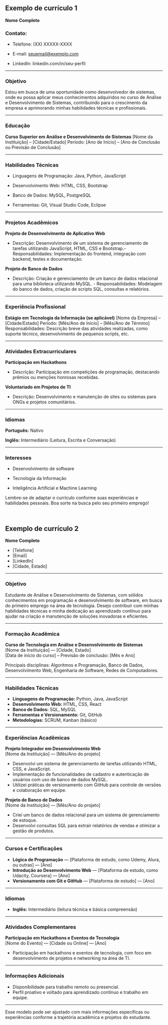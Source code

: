 ## Exemplo de currículo 1

**Nome Completo**

### Contato:

- Telefone: (XX) XXXXX-XXXX

- E-mail: seuemail@exemplo.com

- LinkedIn: linkedin.com/in/seu-perfil

---

### Objetivo

Estou em busca de uma oportunidade como desenvolvedor de sistemas, onde eu possa aplicar meus conhecimentos adquiridos no curso de Análise e Desenvolvimento de Sistemas, contribuindo para o crescimento da empresa e aprimorando minhas habilidades técnicas e profissionais.

---

### Educação

**Curso Superior em Análise e Desenvolvimento de Sistemas**
[Nome da Instituição] – [Cidade/Estado]
Período: [Ano de Início] – [Ano de Conclusão ou Previsão de Conclusão]

---

### Habilidades Técnicas

- Linguagens de Programação: Java, Python, JavaScript

- Desenvolvimento Web: HTML, CSS, Bootstrap

- Banco de Dados: MySQL, PostgreSQL

- Ferramentas: Git, Visual Studio Code, Eclipse

---

### Projetos Acadêmicos

**Projeto de Desenvolvimento de Aplicativo Web**

- Descrição: Desenvolvimento de um sistema de gerenciamento de tarefas utilizando JavaScript, HTML, CSS e Bootstrap.- Responsabilidades: Implementação do frontend, integração com backend, testes e documentação.

**Projeto de Banco de Dados**

- Descrição: Criação e gerenciamento de um banco de dados relacional para uma biblioteca utilizando MySQL. - Responsabilidades: Modelagem do banco de dados, criação de scripts SQL, consultas e relatórios.

---

### Experiência Profissional

**Estágio em Tecnologia da Informação (se aplicável)**
[Nome da Empresa] – [Cidade/Estado]
Período: [Mês/Ano de Início] – [Mês/Ano de Término]
Responsabilidades: Descrição breve das atividades realizadas, como suporte técnico, desenvolvimento de pequenos scripts, etc.

---

### Atividades Extracurriculares

**Participação em Hackathons**

- Descrição: Participação em competições de programação, destacando prêmios ou menções honrosas recebidas.

**Voluntariado em Projetos de TI**

- Descrição: Desenvolvimento e manutenção de sites ou sistemas para ONGs e projetos comunitários.

---

### Idiomas

**Português:** Nativo

**Inglês:** Intermediário (Leitura, Escrita e Conversação)

---

### Interesses

- Desenvolvimento de software

- Tecnologia da Informação

- Inteligência Artificial e Machine Learning

Lembre-se de adaptar o currículo conforme suas experiências e habilidades pessoais. Boa sorte na busca pelo seu primeiro emprego!

<br />

## Exemplo de currículo 2

**Nome Completo**

- [Telefone]
- [Email]
- [LinkedIn]
- [Cidade, Estado]

---

### Objetivo

Estudante de Análise e Desenvolvimento de Sistemas, com sólidos conhecimentos em programação e desenvolvimento de software, em busca do primeiro emprego na área de tecnologia. Desejo contribuir com minhas habilidades técnicas e minha dedicação ao aprendizado contínuo para ajudar na criação e manutenção de soluções inovadoras e eficientes.

---

### Formação Acadêmica

**Curso de Tecnologia em Análise e Desenvolvimento de Sistemas**  
[Nome da Instituição] — [Cidade, Estado]  
[Data de início do curso] – Previsão de conclusão: [Mês e Ano]

Principais disciplinas: Algoritmos e Programação, Banco de Dados, Desenvolvimento Web, Engenharia de Software, Redes de Computadores.

---

### Habilidades Técnicas

- **Linguagens de Programação:** Python, Java, JavaScript
- **Desenvolvimento Web:** HTML, CSS, React
- **Banco de Dados:** SQL, MySQL
- **Ferramentas e Versionamento:** Git, GitHub
- **Metodologias:** SCRUM, Kanban (básico)

---

### Experiências Acadêmicas

**Projeto Integrador em Desenvolvimento Web**  
[Nome da Instituição] — [Mês/Ano do projeto]

- Desenvolvi um sistema de gerenciamento de tarefas utilizando HTML, CSS, e JavaScript.
- Implementação de funcionalidades de cadastro e autenticação de usuários com uso de banco de dados MySQL.
- Utilizei práticas de versionamento com GitHub para controle de versões e colaboração em equipe.

**Projeto de Banco de Dados**  
[Nome da Instituição] — [Mês/Ano do projeto]

- Criei um banco de dados relacional para um sistema de gerenciamento de estoque.
- Desenvolvi consultas SQL para extrair relatórios de vendas e otimizar a gestão de produtos.

---

### Cursos e Certificações

- **Lógica de Programação** — [Plataforma de estudo, como Udemy, Alura, ou outras] — [Ano]
- **Introdução ao Desenvolvimento Web** — [Plataforma de estudo, como Udacity, Coursera] — [Ano]
- **Versionamento com Git e GitHub** — [Plataforma de estudo] — [Ano]

---

### Idiomas

- **Inglês:** Intermediário (leitura técnica e básica compreensão)

---

### Atividades Complementares

**Participação em Hackathons e Eventos de Tecnologia**  
[Nome do Evento] — [Cidade ou Online] — [Ano]

- Participação em hackathons e eventos de tecnologia, com foco em desenvolvimento de projetos e networking na área de TI.

---

### Informações Adicionais

- Disponibilidade para trabalho remoto ou presencial.
- Perfil proativo e voltado para aprendizado contínuo e trabalho em equipe.

---

Esse modelo pode ser ajustado com mais informações específicas ou experiências conforme a trajetória acadêmica e projetos do estudante.
